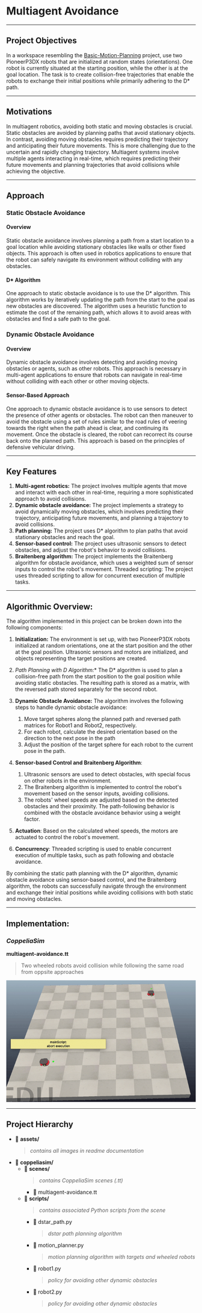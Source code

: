 # Multiagent Avoidance

---

## Project Objectives
In a workspace resembling the [Basic-Motion-Planning](https://github.com/scalemailted/Basic-Motion-Planning) project, use two PioneerP3DX robots that are initialized at random states (orientations). One robot is currently situated at the starting position, while the other is at the goal location. The task is to create collision-free trajectories that enable the robots to exchange their initial positions while primarily adhering to the D* path.

---

## Motivations
In multiagent robotics, avoiding both static and moving obstacles is crucial. Static obstacles are avoided by planning paths that avoid stationary objects. In contrast, avoiding moving obstacles requires predicting their trajectory and anticipating their future movements. This is more challenging due to the uncertain and rapidly changing trajectory. Multiagent systems involve multiple agents interacting in real-time, which requires predicting their future movements and planning trajectories that avoid collisions while achieving the objective.

---

## Approach

### Static Obstacle Avoidance

#### Overview
Static obstacle avoidance involves planning a path from a start location to a goal location while avoiding stationary obstacles like walls or other fixed objects. This approach is often used in robotics applications to ensure that the robot can safely navigate its environment without colliding with any obstacles.

#### D* Algorithm
One approach to static obstacle avoidance is to use the D* algorithm. This algorithm works by iteratively updating the path from the start to the goal as new obstacles are discovered. The algorithm uses a heuristic function to estimate the cost of the remaining path, which allows it to avoid areas with obstacles and find a safe path to the goal.

### Dynamic Obstacle Avoidance

#### Overview
Dynamic obstacle avoidance involves detecting and avoiding moving obstacles or agents, such as other robots. This approach is necessary in multi-agent applications to ensure that robots can navigate in real-time without colliding with each other or other moving objects.

#### Sensor-Based Approach
One approach to dynamic obstacle avoidance is to use sensors to detect the presence of other agents or obstacles. The robot can then maneuver to avoid the obstacle using a set of rules similar to the road rules of veering towards the right when the path ahead is clear, and continuing its movement. Once the obstacle is cleared, the robot can recorrect its course back onto the planned path. This approach is based on the principles of defensive vehicular driving.

---

## Key Features
1. **Multi-agent robotics:** The project involves multiple agents that move and interact with each other in real-time, requiring a more sophisticated approach to avoid collisions.
2. **Dynamic obstacle avoidance:** The project implements a strategy to avoid dynamically moving obstacles, which involves predicting their trajectory, anticipating future movements, and planning a trajectory to avoid collisions.
3. **Path planning:** The project uses D* algorithm to plan paths that avoid stationary obstacles and reach the goal.
4. **Sensor-based control:** The project uses ultrasonic sensors to detect obstacles, and adjust the robot's behavior to avoid collisions.
5. **Braitenberg algorithm:** The project implements the Braitenberg algorithm for obstacle avoidance, which uses a weighted sum of sensor inputs to control the robot's movement.
Threaded scripting: The project uses threaded scripting to allow for concurrent execution of multiple tasks.

---

## Algorithmic Overview:
The algorithm implemented in this project can be broken down into the following components:

1. **Initialization:**
The environment is set up, with two PioneerP3DX robots initialized at random orientations, one at the start position and the other at the goal position. Ultrasonic sensors and motors are initialized, and objects representing the target positions are created.

2. **Path Planning with D* Algorithm:**
The D* algorithm is used to plan a collision-free path from the start position to the goal position while avoiding static obstacles. The resulting path is stored as a matrix, with the reversed path stored separately for the second robot.

3. **Dynamic Obstacle Avoidance:**
The algorithm involves the following steps to handle dynamic obstacle avoidance:
    1. Move target spheres along the planned path and reversed path matrices for Robot1 and Robot2, respectively.
    2. For each robot, calculate the desired orientation based on the direction to the next pose in the path
    3. Adjust the position of the target sphere for each robot to the current pose in the path.

4. **Sensor-based Control and Braitenberg Algorithm**:
    1. Ultrasonic sensors are used to detect obstacles, with special focus on other robots in the environment.
    2. The Braitenberg algorithm is implemented to control the robot's movement based on the sensor inputs, avoiding collisions.
    3. The robots' wheel speeds are adjusted based on the detected obstacles and their proximity. The path-following behavior is combined with the obstacle avoidance behavior using a weight factor.

5. **Actuation**:
Based on the calculated wheel speeds, the motors are actuated to control the robot's movement.

6. **Concurrency**:
Threaded scripting is used to enable concurrent execution of multiple tasks, such as path following and obstacle avoidance.

By combining the static path planning with the D* algorithm, dynamic obstacle avoidance using sensor-based control, and the Braitenberg algorithm, the robots can successfully navigate through the environment and exchange their initial positions while avoiding collisions with both static and moving obstacles.

---

## Implementation: 

### *CoppeliaSim* 

**multiagent-avoidance.tt**
> Two wheeled robots avoid collision while following the same road from oppsite approaches

![Demo: CoppeliaSim](./assets/coppeliasim.gif)


---

## Project Hierarchy 
- 📁 **assets/**
    >*contains all images in readme documentation*
- 📁 **coppeliasim/**
    + 📁 **scenes/**
        >*contains CoppeliaSim scenes (.tt)*
        - 📄 multiagent-avoidance.tt
    + 📁 **scripts/**
        >*contains associated Python scripts from the scene*
        - 📄 dstar_path.py
            >*dstar path planning algorithm*
        - 📄 motion_planner.py
            >*motion planning algorithm with targets and wheeled robots*
        - 📄 robot1.py
            >*policy for avoiding other dynamic obstacles*
        - 📄 robot2.py
            >*policy for avoiding other dynamic obstacles*
